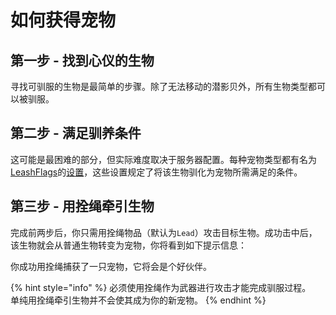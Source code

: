 # 如何获得宠物

## 第一步 - 找到心仪的生物

寻找可驯服的生物是最简单的步骤。除了无法移动的潜影贝外，所有生物类型都可以被驯服。

## 第二步 - 满足驯养条件

这可能是最困难的部分，但实际难度取决于服务器配置。每种宠物类型都有名为[LeashFlags](../systems/leashflag.md)的[设置](../setup/configurations/pet-config.yml.md)，这些设置规定了将该生物驯化为宠物所需满足的条件。

## 第三步 - 用拴绳牵引生物

完成前两步后，你只需用拴绳物品（默认为`Lead`）攻击目标生物。成功击中后，该生物就会从普通生物转变为宠物，你将看到如下提示信息：

你成功用拴绳捕获了一只宠物，它将会是个好伙伴。

{% hint style="info" %}
必须使用拴绳作为武器进行攻击才能完成驯服过程。  
单纯用拴绳牵引生物并不会使其成为你的新宠物。
{% endhint %}